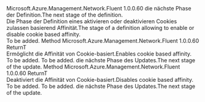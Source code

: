 <Type Name="IWithCookieBasedAffinity&lt;ReturnT&gt;" FullName="Microsoft.Azure.Management.Network.Fluent.HasCookieBasedAffinity.UpdateDefinition.IWithCookieBasedAffinity&lt;ReturnT&gt;">
  <TypeSignature Language="C#" Value="public interface IWithCookieBasedAffinity&lt;ReturnT&gt;" />
  <TypeSignature Language="ILAsm" Value=".class public interface auto ansi abstract IWithCookieBasedAffinity`1&lt;ReturnT&gt;" />
  <TypeSignature Language="DocId" Value="T:Microsoft.Azure.Management.Network.Fluent.HasCookieBasedAffinity.UpdateDefinition.IWithCookieBasedAffinity`1" />
  <TypeSignature Language="VB.NET" Value="Public Interface IWithCookieBasedAffinity(Of ReturnT)" />
  <TypeSignature Language="F#" Value="type IWithCookieBasedAffinity&lt;'ReturnT&gt; = interface" />
  <AssemblyInfo>
    <AssemblyName>Microsoft.Azure.Management.Network.Fluent</AssemblyName>
    <AssemblyVersion>1.0.0.60</AssemblyVersion>
  </AssemblyInfo>
  <TypeParameters>
    <TypeParameter Name="ReturnT" />
  </TypeParameters>
  <Interfaces />
  <Docs>
    <typeparam name="ReturnT"><span data-ttu-id="578ab-101">die nächste Phase der Definition.</span><span class="sxs-lookup"><span data-stu-id="578ab-101">The next stage of the definition.</span></span></typeparam>
    <summary>
            <span data-ttu-id="578ab-102">Die Phase der Definition eines aktivieren oder deaktivieren Cookies zulassen basierend Affinität.</span><span class="sxs-lookup"><span data-stu-id="578ab-102">The stage of a definition allowing to enable or disable cookie based affinity.</span></span>
            </summary>
    <remarks>To be added.</remarks>
  </Docs>
  <Members>
    <Member MemberName="WithCookieBasedAffinity">
      <MemberSignature Language="C#" Value="public ReturnT WithCookieBasedAffinity ();" />
      <MemberSignature Language="ILAsm" Value=".method public hidebysig newslot virtual instance !ReturnT WithCookieBasedAffinity() cil managed" />
      <MemberSignature Language="DocId" Value="M:Microsoft.Azure.Management.Network.Fluent.HasCookieBasedAffinity.UpdateDefinition.IWithCookieBasedAffinity`1.WithCookieBasedAffinity" />
      <MemberSignature Language="VB.NET" Value="Public Function WithCookieBasedAffinity () As ReturnT" />
      <MemberSignature Language="F#" Value="abstract member WithCookieBasedAffinity : unit -&gt; 'ReturnT" Usage="iWithCookieBasedAffinity.WithCookieBasedAffinity " />
      <MemberType>Method</MemberType>
      <AssemblyInfo>
        <AssemblyName>Microsoft.Azure.Management.Network.Fluent</AssemblyName>
        <AssemblyVersion>1.0.0.60</AssemblyVersion>
      </AssemblyInfo>
      <ReturnValue>
        <ReturnType>ReturnT</ReturnType>
      </ReturnValue>
      <Parameters />
      <Docs>
        <summary>
            <span data-ttu-id="578ab-103">Ermöglicht die Affinität von Cookie-basiert.</span><span class="sxs-lookup"><span data-stu-id="578ab-103">Enables cookie based affinity.</span></span>
            </summary>
        <returns>To be added.</returns>
        <remarks>To be added.</remarks>
        <return><span data-ttu-id="578ab-104">die nächste Phase des Updates.</span><span class="sxs-lookup"><span data-stu-id="578ab-104">The next stage of the update.</span></span></return>
      </Docs>
    </Member>
    <Member MemberName="WithoutCookieBasedAffinity">
      <MemberSignature Language="C#" Value="public ReturnT WithoutCookieBasedAffinity ();" />
      <MemberSignature Language="ILAsm" Value=".method public hidebysig newslot virtual instance !ReturnT WithoutCookieBasedAffinity() cil managed" />
      <MemberSignature Language="DocId" Value="M:Microsoft.Azure.Management.Network.Fluent.HasCookieBasedAffinity.UpdateDefinition.IWithCookieBasedAffinity`1.WithoutCookieBasedAffinity" />
      <MemberSignature Language="VB.NET" Value="Public Function WithoutCookieBasedAffinity () As ReturnT" />
      <MemberSignature Language="F#" Value="abstract member WithoutCookieBasedAffinity : unit -&gt; 'ReturnT" Usage="iWithCookieBasedAffinity.WithoutCookieBasedAffinity " />
      <MemberType>Method</MemberType>
      <AssemblyInfo>
        <AssemblyName>Microsoft.Azure.Management.Network.Fluent</AssemblyName>
        <AssemblyVersion>1.0.0.60</AssemblyVersion>
      </AssemblyInfo>
      <ReturnValue>
        <ReturnType>ReturnT</ReturnType>
      </ReturnValue>
      <Parameters />
      <Docs>
        <summary>
            <span data-ttu-id="578ab-105">Deaktiviert die Affinität von Cookie-basiert.</span><span class="sxs-lookup"><span data-stu-id="578ab-105">Disables cookie based affinity.</span></span>
            </summary>
        <returns>To be added.</returns>
        <remarks>To be added.</remarks>
        <return><span data-ttu-id="578ab-106">die nächste Phase des Updates.</span><span class="sxs-lookup"><span data-stu-id="578ab-106">The next stage of the update.</span></span></return>
      </Docs>
    </Member>
  </Members>
</Type>
